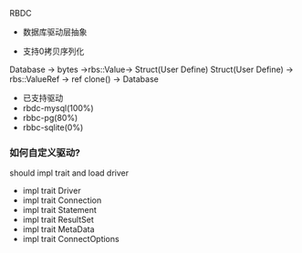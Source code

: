 RBDC

* 数据库驱动层抽象

* 支持0拷贝序列化

Database -> bytes ->rbs::Value-> Struct(User Define)
Struct(User Define) -> rbs::ValueRef -> ref clone() -> Database

* 已支持驱动
* rbdc-mysql(100%)
* rbbc-pg(80%)
* rbbc-sqlite(0%)


### 如何自定义驱动?
should impl trait and load driver
* impl trait Driver
* impl trait Connection
* impl trait Statement
* impl trait ResultSet
* impl trait MetaData
* impl trait ConnectOptions